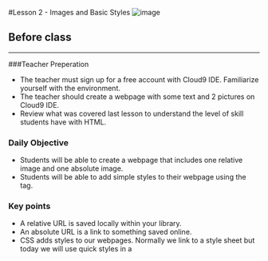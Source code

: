 #Lesson 2 - Images and Basic Styles 
![image](http://i.imgur.com/LnFsXHH.png)

## Before class
---
###Teacher Preperation
* The teacher must sign up for a free account with Cloud9 IDE. Familiarize yourself with the environment. 
* The teacher should create a webpage with some text and 2 pictures on Cloud9 IDE.
* Review what was covered last lesson to understand the level of skill students have with HTML. 


### Daily Objective

* Students will be able to create a webpage that includes one relative image and one absolute image.
* Students will be able to add simple styles to their webpage using the <style></style> tag. 


### Key points

* A relative URL is saved locally within your library.
* An absolute URL is a link to something saved online.
* CSS adds styles to our webpages. Normally we link to a style sheet but today we will use quick styles in a <style> tag

### Assessment

1. Review each student’s webpage after class 



### Vocabulary

* Absolute URL
* Relative URL
* CSS
* IDE (Intergrated Development Environment)
* <img src=” “>



